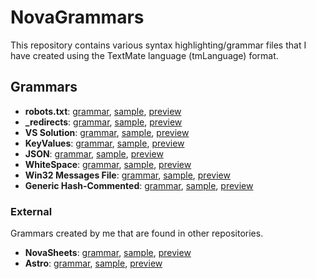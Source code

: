 # NovaGrammars

This repository contains various syntax highlighting/grammar files that I have created using the TextMate language (tmLanguage) format.

## Grammars

- **robots.txt**: [grammar](/grammars/robots-txt.yaml-tmLanguage), [sample](/samples/robots.txt), [preview][robots-preview]
- **\_redirects**: [grammar](/grammars/_redirects.yaml-tmLanguage), [sample](/samples/_redirects), [preview][_redirects-preview]
- **VS Solution**: [grammar](/grammars/solution.yaml-tmLanguage), [sample](/samples/project.sln), [preview][solution-preview]
- **KeyValues**: [grammar](/grammars/keyvalues.yaml-tmLanguage), [sample](/samples/gameinfo.txt), [preview][keyvalues-preview]
- **JSON**: [grammar](/grammars/json.yaml-tmLanguage), [sample](/samples/readable.json), [preview][json-preview]
- **WhiteSpace**: [grammar](/grammars/whitespace.yaml-tmLanguage), [sample](/samples/whitespace.ws), [preview][whitespace-preview]
- **Win32 Messages File**: [grammar](/grammars/win32-messages.yaml-tmLanguage), [sample](/samples/messages.mc), [preview][win32-preview]
- **Generic Hash-Commented**: [grammar](/grammars/hash-commented.yaml-tmLanguage), [sample](/samples/.git-blame-ignore-revs), [preview][hash-commented-preview]

### External
Grammars created by me that are found in other repositories.

- **NovaSheets**: [grammar](https://github.com/NovaSheets/vscode/blob/main/grammars/novasheets.tmLanguage.yaml), [sample](/samples/novasheets.nvss), [preview][novasheets-preview]
- **Astro**: [grammar](https://github.com/Nixinova/Astro-vscode/blob/main/grammars/astro.tmLanguage.yaml), [sample](/samples/index.astro), [preview][astro-preview]

<!-- Highlighting Preview URLs -->
[robots-preview]: https://nixinova.github.io/NovaLightshow/?grammar-type=url&grammar=https://raw.githubusercontent.com/Nixinova/NovaGrammars/main/grammars/robots-txt.yaml-tmLanguage&sample-type=url&sample=https://raw.githubusercontent.com/Nixinova/NovaGrammars/main/samples/robots.txt
[_redirects-preview]: https://nixinova.github.io/NovaLightshow/?grammar-type=url&grammar=https://raw.githubusercontent.com/Nixinova/NovaGrammars/main/grammars/_redirects.yaml-tmLanguage&sample-type=url&sample=https://raw.githubusercontent.com/Nixinova/NovaGrammars/main/samples/_redirects
[solution-preview]: https://nixinova.github.io/NovaLightshow/?grammar-type=url&grammar=https://raw.githubusercontent.com/Nixinova/NovaGrammars/main/grammars/solution.yaml-tmLanguage&sample-type=url&sample=https://raw.githubusercontent.com/Nixinova/NovaGrammars/main/samples/project.sln
[keyvalues-preview]: https://nixinova.github.io/NovaLightshow/?grammar-type=url&grammar=https://raw.githubusercontent.com/Nixinova/NovaGrammars/main/grammars/keyvalues.yaml-tmLanguage&sample-type=url&sample=https://raw.githubusercontent.com/Nixinova/NovaGrammars/main/samples/gameinfo.txt
[json-preview]: https://nixinova.github.io/NovaLightshow/?grammar-type=url&grammar=https://raw.githubusercontent.com/Nixinova/NovaGrammars/main/grammars/json.yaml-tmLanguage&sample-type=url&sample=https://raw.githubusercontent.com/Nixinova/NovaGrammars/main/samples/readable.json
[whitespace-preview]: https://nixinova.github.io/NovaLightshow/?grammar-type=url&grammar=https://raw.githubusercontent.com/Nixinova/NovaGrammars/main/grammars/whitespace.yaml-tmLanguage&sample-type=url&sample=https://raw.githubusercontent.com/Nixinova/NovaGrammars/main/samples/whitespace.ws
[win32-preview]: https://nixinova.github.io/NovaLightshow/?grammar-type=url&grammar=https://raw.githubusercontent.com/Nixinova/NovaGrammars/main/grammars/win32-messages.yaml-tmLanguage&sample-type=url&sample=https://raw.githubusercontent.com/Nixinova/NovaGrammars/main/samples/messages.mc
[hash-commented-preview]: https://nixinova.github.io/NovaLightshow/?grammar-type=url&grammar=https://raw.githubusercontent.com/Nixinova/NovaGrammars/main/grammars/hash-commented.yaml-tmLanguage&sample-type=url&sample=https://raw.githubusercontent.com/Nixinova/NovaGrammars/main/samples/.git-blame-ignore-revs
[novasheets-preview]: https://nixinova.github.io/NovaLightshow/?grammar-type=url&grammar=https://github.com/NovaSheets/vscode/blob/main/grammars/novasheets.tmLanguage.yaml&sample-type=url&sample=https://raw.githubusercontent.com/Nixinova/NovaGrammars/main/samples/novasheets.nvss
[astro-preview]: https://nixinova.github.io/NovaLightshow/?grammar-type=url&grammar=https://github.com/Nixinova/Astro-vscode/blob/main/grammars/astro.tmLanguage.yaml&sample-type=url&sample=https://raw.githubusercontent.com/Nixinova/NovaGrammars/main/samples/index.astro
